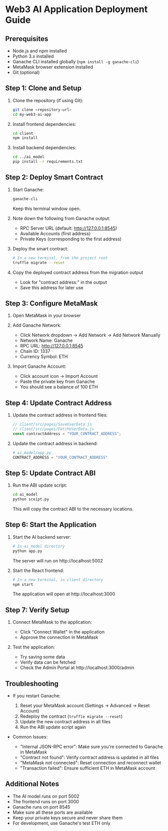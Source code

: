 # Web3 AI Application Deployment Guide

## Prerequisites

- Node.js and npm installed
- Python 3.x installed
- Ganache CLI installed globally (`npm install -g ganache-cli`)
- MetaMask browser extension installed
- Git (optional)

## Step 1: Clone and Setup

1. Clone the repository (if using Git):

   ```bash
   git clone <repository-url>
   cd my-web3-ai-app
   ```

2. Install frontend dependencies:

   ```bash
   cd client
   npm install
   ```

3. Install backend dependencies:
   ```bash
   cd ../ai_model
   pip install -r requirements.txt
   ```

## Step 2: Deploy Smart Contract

1. Start Ganache:

   ```bash
   ganache-cli
   ```

   Keep this terminal window open.

2. Note down the following from Ganache output:

   - RPC Server URL (default: http://127.0.0.1:8545)
   - Available Accounts (first address)
   - Private Keys (corresponding to the first address)

3. Deploy the smart contract:

   ```bash
   # In a new terminal, from the project root
   truffle migrate --reset
   ```

4. Copy the deployed contract address from the migration output
   - Look for "contract address:" in the output
   - Save this address for later use

## Step 3: Configure MetaMask

1. Open MetaMask in your browser
2. Add Ganache Network:

   - Click Network dropdown -> Add Network -> Add Network Manually
   - Network Name: Ganache
   - RPC URL: http://127.0.0.1:8545
   - Chain ID: 1337
   - Currency Symbol: ETH

3. Import Ganache Account:
   - Click account icon -> Import Account
   - Paste the private key from Ganache
   - You should see a balance of 100 ETH

## Step 4: Update Contract Address

1. Update the contract address in frontend files:

   ```javascript
   // client/src/pages/SaveUserData.js
   // client/src/pages/FetchUserData.js
   const contractAddress = "YOUR_CONTRACT_ADDRESS";
   ```

2. Update the contract address in backend:
   ```python
   # ai_model/app.py
   CONTRACT_ADDRESS = "YOUR_CONTRACT_ADDRESS"
   ```

## Step 5: Update Contract ABI

1. Run the ABI update script:
   ```bash
   cd ai_model
   python sceipt.py
   ```
   This will copy the contract ABI to the necessary locations.

## Step 6: Start the Application

1. Start the AI backend server:

   ```bash
   # In ai_model directory
   python app.py
   ```

   The server will run on http://localhost:5002

2. Start the React frontend:
   ```bash
   # In a new terminal, in client directory
   npm start
   ```
   The application will open at http://localhost:3000

## Step 7: Verify Setup

1. Connect MetaMask to the application:

   - Click "Connect Wallet" in the application
   - Approve the connection in MetaMask

2. Test the application:
   - Try saving some data
   - Verify data can be fetched
   - Check the Admin Portal at http://localhost:3000/admin

## Troubleshooting

- If you restart Ganache:

  1. Reset your MetaMask account (Settings -> Advanced -> Reset Account)
  2. Redeploy the contract (`truffle migrate --reset`)
  3. Update the new contract address in all files
  4. Run the ABI update script again

- Common Issues:
  - "Internal JSON-RPC error": Make sure you're connected to Ganache in MetaMask
  - "Contract not found": Verify contract address is updated in all files
  - "MetaMask not connected": Reset connection and reconnect wallet
  - "Transaction failed": Ensure sufficient ETH in MetaMask account

## Additional Notes

- The AI model runs on port 5002
- The frontend runs on port 3000
- Ganache runs on port 8545
- Make sure all these ports are available
- Keep your private keys secure and never share them
- For development, use Ganache's test ETH only
